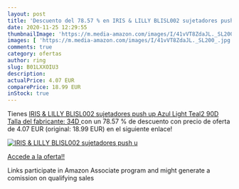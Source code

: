 ```yaml
---
layout: post
title: 'Descuento del 78.57 % en IRIS & LILLY BLISL002 sujetadores push u'
date: 2020-11-25 12:29:55
thumbnailImage: 'https://m.media-amazon.com/images/I/41vVT8ZdaJL._SL200_.jpg'
images: [ 'https://m.media-amazon.com/images/I/41vVT8ZdaJL._SL200_.jpg' ]
comments: true
category: ofertas
author: ring
slug: B01LXXOIU3
description:
actualPrice: 4.07 EUR
comparePrice: 18.99 EUR
inStock: true
---
```


Tienes [IRIS & LILLY BLISL002 sujetadores push up  Azul  Light Teal2   90D  Talla del fabricante: 34D ](https://www.amazon.es/dp/B01LXXOIU3/?tag=tolees-21) con un 78.57 % de descuento con precio de oferta de 4.07 EUR (original: 18.99 EUR) en el siguiente enlace!

[![IRIS & LILLY BLISL002 sujetadores push u](https://m.media-amazon.com/images/I/41vVT8ZdaJL._SL200_.jpg)](https://www.amazon.es/dp/B01LXXOIU3/?tag=tolees-21)

[Accede a la oferta!!](https://www.amazon.es/dp/B01LXXOIU3/?tag=tolees-21)

Links participate in Amazon Associate program and might generate a comission on qualifying sales


